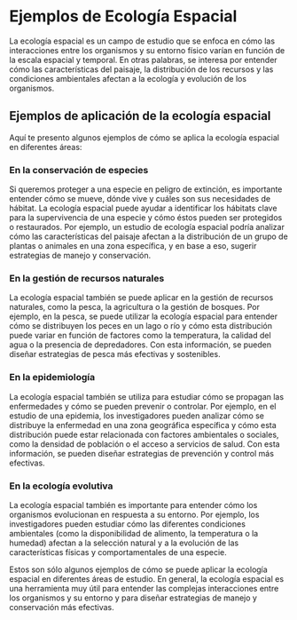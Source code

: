 
# Ejemplos de Ecología Espacial

La ecología espacial es un campo de estudio que se enfoca en cómo las interacciones entre los organismos y su entorno físico varían en función de la escala espacial y temporal. En otras palabras, se interesa por entender cómo las características del paisaje, la distribución de los recursos y las condiciones ambientales afectan a la ecología y evolución de los organismos. 

## Ejemplos de aplicación de la ecología espacial

Aquí te presento algunos ejemplos de cómo se aplica la ecología espacial en diferentes áreas:

### En la conservación de especies

Si queremos proteger a una especie en peligro de extinción, es importante entender cómo se mueve, dónde vive y cuáles son sus necesidades de hábitat. La ecología espacial puede ayudar a identificar los hábitats clave para la supervivencia de una especie y cómo éstos pueden ser protegidos o restaurados. Por ejemplo, un estudio de ecología espacial podría analizar cómo las características del paisaje afectan a la distribución de un grupo de plantas o animales en una zona específica, y en base a eso, sugerir estrategias de manejo y conservación.

### En la gestión de recursos naturales

La ecología espacial también se puede aplicar en la gestión de recursos naturales, como la pesca, la agricultura o la gestión de bosques. Por ejemplo, en la pesca, se puede utilizar la ecología espacial para entender cómo se distribuyen los peces en un lago o río y cómo esta distribución puede variar en función de factores como la temperatura, la calidad del agua o la presencia de depredadores. Con esta información, se pueden diseñar estrategias de pesca más efectivas y sostenibles.

### En la epidemiología

La ecología espacial también se utiliza para estudiar cómo se propagan las enfermedades y cómo se pueden prevenir o controlar. Por ejemplo, en el estudio de una epidemia, los investigadores pueden analizar cómo se distribuye la enfermedad en una zona geográfica específica y cómo esta distribución puede estar relacionada con factores ambientales o sociales, como la densidad de población o el acceso a servicios de salud. Con esta información, se pueden diseñar estrategias de prevención y control más efectivas.

### En la ecología evolutiva

La ecología espacial también es importante para entender cómo los organismos evolucionan en respuesta a su entorno. Por ejemplo, los investigadores pueden estudiar cómo las diferentes condiciones ambientales (como la disponibilidad de alimento, la temperatura o la humedad) afectan a la selección natural y a la evolución de las características físicas y comportamentales de una especie. 

Estos son sólo algunos ejemplos de cómo se puede aplicar la ecología espacial en diferentes áreas de estudio. En general, la ecología espacial es una herramienta muy útil para entender las complejas interacciones entre los organismos y su entorno y para diseñar estrategias de manejo y conservación más efectivas.

